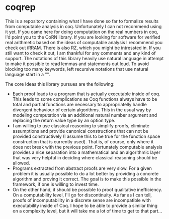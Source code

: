 # coqrep

This is a repository containing what I have done so far to formalize results from computable analysis in coq.
Unfortunately I can not recommend using it yet. If you came here for doing computation on the real numbers in coq, I'd point you to the CoRN library. If you are looking for software for verified real arithmetic based on the ideas of computable analysis I recommend you check out iRRAM. There is also RZ, which you might be intressted in.
If you still want to check it out, I am thankful for any comments and any kind of support.
The notations of this library heavily use natural language in attempt to make it possible to read lemmas and statements out loud. To avoid blocking too many keywords, left recursive notations that use natural language start in a "\".

The core Ideas this library pursues are the following:
- Each proof leads to a program that is actually executable inside of coq. This leads to some complications as Coq functions always have to be total and partial functions are necessary to appropriatelly handle divergent behaviour of certain algorithms. This in the usual way by modeling computation via an additional natural number argument and replacing the return value type by an option type.
- I am willing to use classical reasoning to simplify proofs, eliminate assumptions and provide canonical constructions that can not be provided constructively (I assume this to be true for the function space construction that is currently used). That is, of course, only where it does not break with the previous point. Fortunately computable analysis provides a nice separation into a mathematical and an algorithmic layer that was very helpful in deciding where classical reasoning should be allowed.
- Programs extracted from abstract proofs are very slow. For a given problem it is usually possible to do a lot better by providing a concrete algorithm and proving it correct. The goal is to make this possible in the framework, if one is willing to invest time.
- On the other hand, it should be possible to proof qualitative inefficiency. On a computability level, I'll go for discontinuity. As far as I can tell, proofs of incomputability in a discrete sense are incompatible with executability inside of Coq. I hope to be able to provide a similar thing on a complexity level, but it will take me a lot of time to get to that part...
